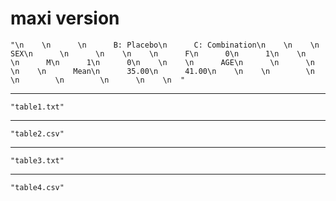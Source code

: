 # maxi version

    "\n    \n      \n      B: Placebo\n      C: Combination\n    \n    \n      SEX\n      \n      \n    \n    \n      F\n      0\n      1\n    \n    \n      M\n      1\n      0\n    \n    \n      AGE\n      \n      \n    \n    \n      Mean\n      35.00\n      41.00\n    \n    \n        \n          \n        \n        \n      \n    \n  "

---

    "table1.txt"

---

    "table2.csv"

---

    "table3.txt"

---

    "table4.csv"

